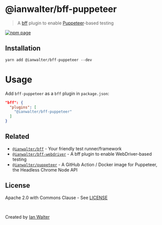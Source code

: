 # @ianwalter/bff-puppeteer
> A [bff][bffUrl] plugin to enable [Puppeteer][pptrUrl]-based testing

[![npm page][npmImage]][npmUrl]

## Installation

```console
yarn add @ianwalter/bff-puppeteer --dev
```

# Usage

Add `bff-puppeteer` as a `bff` plugin in `package.json`:

```json
"bff": {
  "plugins": [
    "@ianwalter/bff-puppeteer"
  ]
}
```

## Related

* [`@ianwalter/bff`][bffUrl] - Your friendly test runner/framework
* [`@ianwalter/bff-webdriver`][bffWebdriverUrl] - A bff plugin to enable
  WebDriver-based testing
* [`@ianwalter/puppeteer`][iwpupUrl] - A GitHub Action / Docker image for 
  Puppeteer, the Headless Chrome Node API 

## License

Apache 2.0 with Commons Clause - See [LICENSE][licenseUrl]

&nbsp;

Created by [Ian Walter](https://iankwalter.com)

[bffUrl]: https://github.com/ianwalter/bff
[pptrUrl]: https://pptr.dev
[npmImage]: https://img.shields.io/npm/v/@ianwalter/bff-puppeteer.svg
[npmUrl]: https://www.npmjs.com/package/@ianwalter/bff-puppeteer
[bffWebdriverUrl]: https://github.com/ianwalter/bff-webdriver
[iwpupUrl]: https://github.com/ianwalter/puppeteer
[licenseUrl]: https://github.com/ianwalter/bff-puppeteer/blob/master/LICENSE
